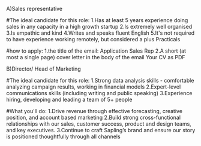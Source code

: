 A)Sales representative

#The ideal candidate for this role:
1.Has at least 5 years experience doing sales in any capacity in a high growth startup
2.Is extremely well organised
3.Is empathic and kind
4.Writes and speaks fluent English
5.It's not required to have experience working remotely, but considered a plus
Practicals

#how to apply:
1.the title of the email: Application Sales Rep
2.A short (at most a single page) cover letter in the body of the email
Your CV as PDF

 B)Director/ Head of Marketing

#The ideal candidate for this role:
1.Strong data analysis skills - comfortable analyzing campaign results, working in financial models
2.Expert-level communications skills (including writing and public speaking)
3.Experience hiring, developing and leading a team of 5+ people

#What you'll do:
1.Drive revenue through effective forecasting, creative position, and account based marketing
2.Build strong cross-functional relationships with our sales, customer success, product and design teams, and key executives.
3.Continue to craft Sapling’s brand and ensure our story is positioned thoughtfully through all channels
